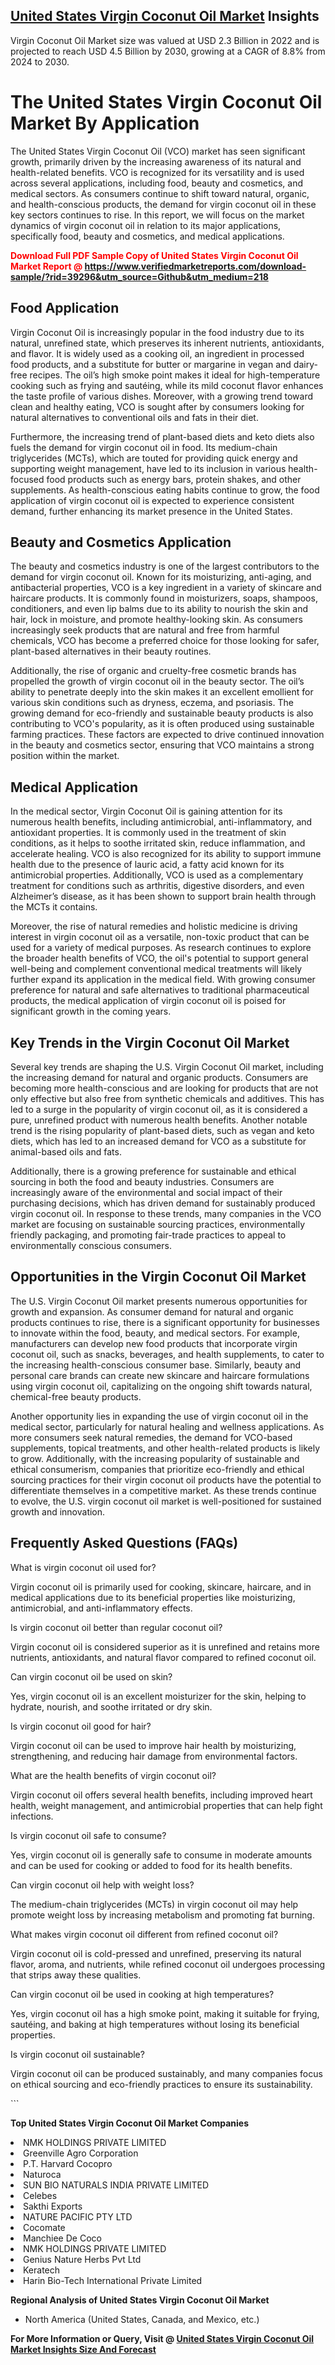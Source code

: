 <h2><a href="https://www.verifiedmarketreports.com/download-sample/?rid=39296&amp;utm_source=Github&amp;utm_medium=218" target="_blank">United States Virgin Coconut Oil Market</a> Insights</h2><p>Virgin Coconut Oil Market size was valued at USD 2.3 Billion in 2022 and is projected to reach USD 4.5 Billion by 2030, growing at a CAGR of 8.8% from 2024 to 2030.</p><p> <h1>The United States Virgin Coconut Oil Market By Application</h1> <p>The United States Virgin Coconut Oil (VCO) market has seen significant growth, primarily driven by the increasing awareness of its natural and health-related benefits. VCO is recognized for its versatility and is used across several applications, including food, beauty and cosmetics, and medical sectors. As consumers continue to shift toward natural, organic, and health-conscious products, the demand for virgin coconut oil in these key sectors continues to rise. In this report, we will focus on the market dynamics of virgin coconut oil in relation to its major applications, specifically food, beauty and cosmetics, and medical applications. <strong><p><span class=""><span style="color: #ff0000;"><strong>Download Full PDF Sample Copy of United States Virgin Coconut Oil Market Report</strong> @ </span><a href="https://www.verifiedmarketreports.com/download-sample/?rid=39296&amp;utm_source=Github&amp;utm_medium=218" target="_blank">https://www.verifiedmarketreports.com/download-sample/?rid=39296&amp;utm_source=Github&amp;utm_medium=218</a></span></p></strong></p> <h2>Food Application</h2> <p>Virgin Coconut Oil is increasingly popular in the food industry due to its natural, unrefined state, which preserves its inherent nutrients, antioxidants, and flavor. It is widely used as a cooking oil, an ingredient in processed food products, and a substitute for butter or margarine in vegan and dairy-free recipes. The oil’s high smoke point makes it ideal for high-temperature cooking such as frying and sautéing, while its mild coconut flavor enhances the taste profile of various dishes. Moreover, with a growing trend toward clean and healthy eating, VCO is sought after by consumers looking for natural alternatives to conventional oils and fats in their diet.</p> <p>Furthermore, the increasing trend of plant-based diets and keto diets also fuels the demand for virgin coconut oil in food. Its medium-chain triglycerides (MCTs), which are touted for providing quick energy and supporting weight management, have led to its inclusion in various health-focused food products such as energy bars, protein shakes, and other supplements. As health-conscious eating habits continue to grow, the food application of virgin coconut oil is expected to experience consistent demand, further enhancing its market presence in the United States.</p> <h2>Beauty and Cosmetics Application</h2> <p>The beauty and cosmetics industry is one of the largest contributors to the demand for virgin coconut oil. Known for its moisturizing, anti-aging, and antibacterial properties, VCO is a key ingredient in a variety of skincare and haircare products. It is commonly found in moisturizers, soaps, shampoos, conditioners, and even lip balms due to its ability to nourish the skin and hair, lock in moisture, and promote healthy-looking skin. As consumers increasingly seek products that are natural and free from harmful chemicals, VCO has become a preferred choice for those looking for safer, plant-based alternatives in their beauty routines.</p> <p>Additionally, the rise of organic and cruelty-free cosmetic brands has propelled the growth of virgin coconut oil in the beauty sector. The oil’s ability to penetrate deeply into the skin makes it an excellent emollient for various skin conditions such as dryness, eczema, and psoriasis. The growing demand for eco-friendly and sustainable beauty products is also contributing to VCO's popularity, as it is often produced using sustainable farming practices. These factors are expected to drive continued innovation in the beauty and cosmetics sector, ensuring that VCO maintains a strong position within the market.</p> <h2>Medical Application</h2> <p>In the medical sector, Virgin Coconut Oil is gaining attention for its numerous health benefits, including antimicrobial, anti-inflammatory, and antioxidant properties. It is commonly used in the treatment of skin conditions, as it helps to soothe irritated skin, reduce inflammation, and accelerate healing. VCO is also recognized for its ability to support immune health due to the presence of lauric acid, a fatty acid known for its antimicrobial properties. Additionally, VCO is used as a complementary treatment for conditions such as arthritis, digestive disorders, and even Alzheimer’s disease, as it has been shown to support brain health through the MCTs it contains.</p> <p>Moreover, the rise of natural remedies and holistic medicine is driving interest in virgin coconut oil as a versatile, non-toxic product that can be used for a variety of medical purposes. As research continues to explore the broader health benefits of VCO, the oil's potential to support general well-being and complement conventional medical treatments will likely further expand its application in the medical field. With growing consumer preference for natural and safe alternatives to traditional pharmaceutical products, the medical application of virgin coconut oil is poised for significant growth in the coming years.</p> <h2>Key Trends in the Virgin Coconut Oil Market</h2> <p>Several key trends are shaping the U.S. Virgin Coconut Oil market, including the increasing demand for natural and organic products. Consumers are becoming more health-conscious and are looking for products that are not only effective but also free from synthetic chemicals and additives. This has led to a surge in the popularity of virgin coconut oil, as it is considered a pure, unrefined product with numerous health benefits. Another notable trend is the rising popularity of plant-based diets, such as vegan and keto diets, which has led to an increased demand for VCO as a substitute for animal-based oils and fats.</p> <p>Additionally, there is a growing preference for sustainable and ethical sourcing in both the food and beauty industries. Consumers are increasingly aware of the environmental and social impact of their purchasing decisions, which has driven demand for sustainably produced virgin coconut oil. In response to these trends, many companies in the VCO market are focusing on sustainable sourcing practices, environmentally friendly packaging, and promoting fair-trade practices to appeal to environmentally conscious consumers.</p> <h2>Opportunities in the Virgin Coconut Oil Market</h2> <p>The U.S. Virgin Coconut Oil market presents numerous opportunities for growth and expansion. As consumer demand for natural and organic products continues to rise, there is a significant opportunity for businesses to innovate within the food, beauty, and medical sectors. For example, manufacturers can develop new food products that incorporate virgin coconut oil, such as snacks, beverages, and health supplements, to cater to the increasing health-conscious consumer base. Similarly, beauty and personal care brands can create new skincare and haircare formulations using virgin coconut oil, capitalizing on the ongoing shift towards natural, chemical-free beauty products.</p> <p>Another opportunity lies in expanding the use of virgin coconut oil in the medical sector, particularly for natural healing and wellness applications. As more consumers seek natural remedies, the demand for VCO-based supplements, topical treatments, and other health-related products is likely to grow. Additionally, with the increasing popularity of sustainable and ethical consumerism, companies that prioritize eco-friendly and ethical sourcing practices for their virgin coconut oil products have the potential to differentiate themselves in a competitive market. As these trends continue to evolve, the U.S. virgin coconut oil market is well-positioned for sustained growth and innovation.</p> <h2>Frequently Asked Questions (FAQs)</h2> <p>What is virgin coconut oil used for?</p> <p>Virgin coconut oil is primarily used for cooking, skincare, haircare, and in medical applications due to its beneficial properties like moisturizing, antimicrobial, and anti-inflammatory effects.</p> <p>Is virgin coconut oil better than regular coconut oil?</p> <p>Virgin coconut oil is considered superior as it is unrefined and retains more nutrients, antioxidants, and natural flavor compared to refined coconut oil.</p> <p>Can virgin coconut oil be used on skin?</p> <p>Yes, virgin coconut oil is an excellent moisturizer for the skin, helping to hydrate, nourish, and soothe irritated or dry skin.</p> <p>Is virgin coconut oil good for hair?</p> <p>Virgin coconut oil can be used to improve hair health by moisturizing, strengthening, and reducing hair damage from environmental factors.</p> <p>What are the health benefits of virgin coconut oil?</p> <p>Virgin coconut oil offers several health benefits, including improved heart health, weight management, and antimicrobial properties that can help fight infections.</p> <p>Is virgin coconut oil safe to consume?</p> <p>Yes, virgin coconut oil is generally safe to consume in moderate amounts and can be used for cooking or added to food for its health benefits.</p> <p>Can virgin coconut oil help with weight loss?</p> <p>The medium-chain triglycerides (MCTs) in virgin coconut oil may help promote weight loss by increasing metabolism and promoting fat burning.</p> <p>What makes virgin coconut oil different from refined coconut oil?</p> <p>Virgin coconut oil is cold-pressed and unrefined, preserving its natural flavor, aroma, and nutrients, while refined coconut oil undergoes processing that strips away these qualities.</p> <p>Can virgin coconut oil be used in cooking at high temperatures?</p> <p>Yes, virgin coconut oil has a high smoke point, making it suitable for frying, sautéing, and baking at high temperatures without losing its beneficial properties.</p> <p>Is virgin coconut oil sustainable?</p> <p>Virgin coconut oil can be produced sustainably, and many companies focus on ethical sourcing and eco-friendly practices to ensure its sustainability.</p> ```</p><p><strong>Top United States Virgin Coconut Oil Market Companies</strong></p><div data-test-id=""><p><li>NMK HOLDINGS PRIVATE LIMITED</li><li> Greenville Agro Corporation</li><li> P.T. Harvard Cocopro</li><li> Naturoca</li><li> SUN BIO NATURALS INDIA PRIVATE LIMITED</li><li> Celebes</li><li> Sakthi Exports</li><li> NATURE PACIFIC PTY LTD</li><li> Cocomate</li><li> Manchiee De Coco</li><li> NMK HOLDINGS PRIVATE LIMITED</li><li> Genius Nature Herbs Pvt Ltd</li><li> Keratech</li><li> Harin Bio-Tech International Private Limited</li></p><div><strong>Regional Analysis of&nbsp;United States Virgin Coconut Oil Market</strong></div><ul><li dir="ltr"><p dir="ltr">North America&nbsp;(United States, Canada, and Mexico, etc.)</p></li></ul><p><strong>For More Information or Query, Visit @&nbsp;</strong><strong><a href="https://www.verifiedmarketreports.com/product/global-virgin-coconut-oil-market-2019-by-manufacturers-regions-type-and-application-forecast-to-2024/?utm_source=Github&amp;utm_medium=218" target="_blank">United States Virgin Coconut Oil Market Insights Size And Forecast</a></strong></p></div>
